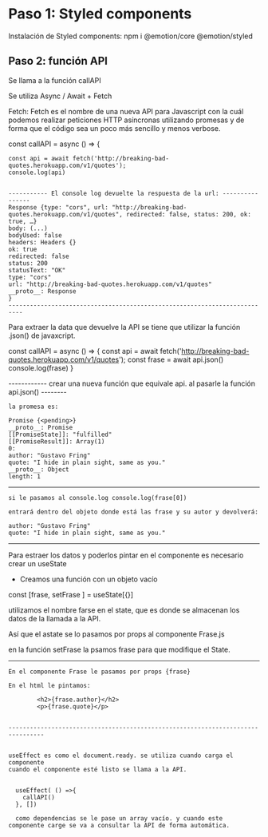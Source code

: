 # Paso 1: Styled components

Instalación de Styled components: npm i @emotion/core @emotion/styled


## Paso 2: función API

Se llama a la función callAPI 

Se utiliza Async / Await + Fetch

Fetch: Fetch es el nombre de una nueva API para Javascript con la cuál podemos realizar peticiones HTTP asíncronas utilizando promesas y de forma que el código sea un poco más sencillo y menos verbose.


  const callAPI = async () => {

    const api = await fetch('http://breaking-bad-quotes.herokuapp.com/v1/quotes');
    console.log(api)


    ----------- El console log devuelte la respuesta de la url: ----------------
    Response {type: "cors", url: "http://breaking-bad-quotes.herokuapp.com/v1/quotes", redirected: false, status: 200, ok: true, …}
    body: (...)
    bodyUsed: false
    headers: Headers {}
    ok: true
    redirected: false
    status: 200
    statusText: "OK"
    type: "cors"
    url: "http://breaking-bad-quotes.herokuapp.com/v1/quotes"
    __proto__: Response
    }
    --------------------------------------------------------------------------

Para extraer la data que devuelve la API se tiene que utilizar la función .json() de javaxcript.


  const callAPI = async () => {
    const api = await fetch('http://breaking-bad-quotes.herokuapp.com/v1/quotes');
    const frase = await api.json()
    console.log(frase)
  }

  ------------ crear una nueva función que equivale api. al pasarle la función api.json() --------

    la promesa es:

    Promise {<pending>}
    __proto__: Promise
    [[PromiseState]]: "fulfilled"
    [[PromiseResult]]: Array(1)
    0:
    author: "Gustavo Fring"
    quote: "I hide in plain sight, same as you."
    __proto__: Object
    length: 1

  ---------------------------------------------------------------------------------------------------
 
    si le pasamos al console.log console.log(frase[0])

    entrará dentro del objeto donde está las frase y su autor y devolverá:

    author: "Gustavo Fring"
    quote: "I hide in plain sight, same as you."


  ---------------------------------------------------------------------------

  Para estraer los datos y poderlos pintar en el componente es necesario crear un useState

  - Creamos una función con un objeto vacío

  const [frase, setFrase ] = useState[{}]  

  utilizamos el nombre farse en el state, que es donde se almacenan los datos de la llamada a la API.

  Así que el astate se lo pasamos por props al componente Frase.js


  en la función setFrase la psamos frase para que modifique el State.


  --------------------------------------------------------------------------------

    En el componente Frase le pasamos por props {frase}

    En el html le pintamos:

            <h2>{frase.author}</h2>
            <p>{frase.quote}</p>
        

    --------------------------------------------------------------------------------  


    useEffect es como el document.ready. se utiliza cuando carga el componente
    cuando el componente esté listo se llama a la API.


      useEffect( () =>{
        callAPI()
      }, [])

      como dependencias se le pase un array vacío. y cuando este componente carge se va a consultar la API de forma automática. 


